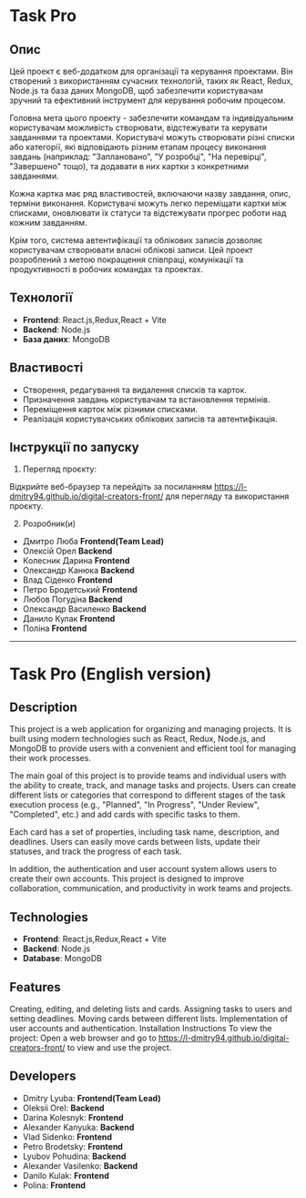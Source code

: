 
# Task Pro 

## Опис

Цей проект є веб-додатком для організації та керування проектами. Він створений з використанням сучасних технологій, таких як React, Redux, Node.js та база даних MongoDB, щоб забезпечити користувачам зручний та ефективний інструмент для керування робочим процесом.

Головна мета цього проекту - забезпечити командам та індивідуальним користувачам можливість створювати, відстежувати та керувати завданнями та проектами. Користувачі можуть створювати різні списки або категорії, які відповідають різним етапам процесу виконання завдань (наприклад: "Заплановано", "У розробці", "На перевірці", "Завершено" тощо), та додавати в них картки з конкретними завданнями.

Кожна картка має ряд властивостей, включаючи назву завдання, опис, терміни виконання. Користувачі можуть легко переміщати картки між списками, оновлювати їх статуси та відстежувати прогрес роботи над кожним завданням.

Крім того, система автентифікації та облікових записів дозволяє користувачам створювати власні облікові записи. Цей проект розроблений з метою покращення співпраці, комунікації та продуктивності в робочих командах та проектах.

## Технології

- **Frontend**: React.js,Redux,React + Vite
- **Backend**: Node.js
- **База даних**: MongoDB

## Властивості

- Створення, редагування та видалення списків та карток.
- Призначення завдань користувачам та встановлення термінів.
- Переміщення карток між різними списками.
- Реалізація користувачських облікових записів та автентифікація.


## Інструкції по запуску

1. Перегляд проєкту:

Відкрийте веб-браузер та перейдіть за посиланням https://l-dmitry94.github.io/digital-creators-front/ для перегляду та використання проєкту.


2. Розробник(и)
- Дмитро Люба **Frontend(Team Lead)**
- Олексій Орел **Backend**
- Колесник Дарина **Frontend**
- Олександр Канюка **Backend**
- Влад Сіденко **Frontend**
- Петро Бродетський **Frontend**
- Любов Погудіна **Backend**
- Олександр Василенко **Backend**
- Данило Кулак **Frontend**
- Поліна  **Frontend**

________________________________
# Task Pro (English version)



## Description

This project is a web application for organizing and managing projects. It is built using modern technologies such as React, Redux, Node.js, and MongoDB to provide users with a convenient and efficient tool for managing their work processes.

The main goal of this project is to provide teams and individual users with the ability to create, track, and manage tasks and projects. Users can create different lists or categories that correspond to different stages of the task execution process (e.g., "Planned", "In Progress", "Under Review", "Completed", etc.) and add cards with specific tasks to them.

Each card has a set of properties, including task name, description, and deadlines. Users can easily move cards between lists, update their statuses, and track the progress of each task.

In addition, the authentication and user account system allows users to create their own accounts. This project is designed to improve collaboration, communication, and productivity in work teams and projects.

## Technologies
- **Frontend**: React.js,Redux,React + Vite
- **Backend**: Node.js
- **Database**: MongoDB

## Features

Creating, editing, and deleting lists and cards.
Assigning tasks to users and setting deadlines.
Moving cards between different lists.
Implementation of user accounts and authentication.
Installation Instructions
To view the project:
Open a web browser and go to https://l-dmitry94.github.io/digital-creators-front/ to view and use the project.

## Developers

- Dmitry Lyuba: **Frontend(Team Lead)**
- Oleksii Orel: **Backend**
- Darina Kolesnyk: **Frontend**
- Alexander Kanyuka: **Backend**
- Vlad Sidenko: **Frontend**
- Petro Brodetsky: **Frontend**
- Lyubov Pohudina: **Backend**
- Alexander Vasilenko: **Backend**
- Danilo Kulak: **Frontend**
- Polina: **Frontend**
